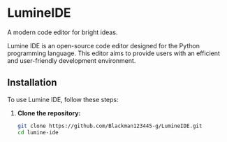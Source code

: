 # LumineIDE
A modern code editor for bright ideas.

Lumine IDE is an open-source code editor designed for the Python programming language. This editor aims to provide users with an efficient and user-friendly development environment.

## Installation

To use Lumine IDE, follow these steps:

1. **Clone the repository:**

   ```sh
   git clone https://github.com/Blackman123445-g/LumineIDE.git
   cd lumine-ide
